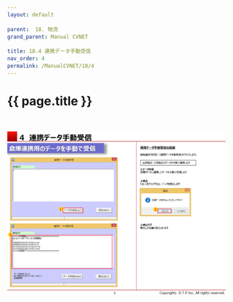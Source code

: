 ```yaml
---
layout: default

parent:  18. 物流
grand_parent: Manual CVNET

title: 18.4 連携データ手動受信
nav_order: 4
permalink: /ManualCVNET/18/4
---
```


# {{ page.title }} <br/><br/>


<a href="/img/Butsuryu/B6.PNG" target="_blank">
<img src="/img/Butsuryu/B6.PNG" alt="login image"></a>



